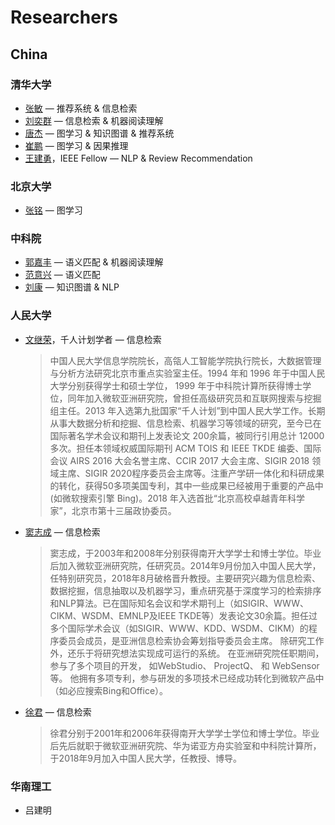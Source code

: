 # Researchers
## China

### 清华大学
+ [张敏](http://www.thuir.cn/group/~mzhang/) — 推荐系统 & 信息检索
+ [刘奕群](http://www.thuir.cn/group/~YQLiu/) — 信息检索 & 机器阅读理解
+ [唐杰](http://keg.cs.tsinghua.edu.cn/jietang/) — 图学习 & 知识图谱 & 推荐系统
+ [崔鹏](http://pengcui.thumedialab.com/) — 图学习 & 因果推理
+ [王建勇](http://dbgroup.cs.tsinghua.edu.cn/wangjy/)，IEEE Fellow — NLP & Review Recommendation

### 北京大学
+ [张铭](http://net.pku.edu.cn/dlib/mzhang/) — 图学习

### 中科院
+ [郭嘉丰](http://www.bigdatalab.ac.cn/~gjf/) — 语义匹配 & 机器阅读理解
+ [范意兴](https://xs.glgoo.99lb.net/citations?hl=zh-CN&user=w5kGcUsAAAAJ) — 语义匹配
+ [刘康](http://www.nlpr.ia.ac.cn/cip/~liukang/index.html) — 知识图谱 & NLP

### 人民大学
+ [文继荣](http://info.ruc.edu.cn/academic_professor.php?teacher_id=64)，千人计划学者 — 信息检索
    > 中国人民大学信息学院院长，高瓴人工智能学院执行院长，大数据管理与分析方法研究北京市重点实验室主任。1994 年和 1996 年于中国人民大学分别获得学士和硕士学位， 1999 年于中科院计算所获得博士学位，同年加入微软亚洲研究院，曾担任高级研究员和互联网搜索与挖掘组主任。2013 年入选第九批国家“千人计划”到中国人民大学工作。长期从事大数据分析和挖掘、信息检索、机器学习等领域的研究，至今已在国际著名学术会议和期刊上发表论文 200余篇，被同行引用总计 12000 多次。担任本领域权威国际期刊 ACM TOIS 和 IEEE TKDE 编委、国际会议 AIRS 2016 大会名誉主席、CCIR 2017 大会主席、SIGIR 2018 领域主席、SIGIR 2020程序委员会主席等。注重产学研一体化和科研成果的转化，获得50多项美国专利，其中一些成果已经被用于重要的产品中(如微软搜索引擎 Bing)。2018 年入选首批“北京高校卓越青年科学家”，北京市第十三届政协委员。

+ [窦志成](http://playbigdata.ruc.edu.cn/dou/) — 信息检索
    > 窦志成，于2003年和2008年分别获得南开大学学士和博士学位。毕业后加入微软亚洲研究院，任研究员。2014年9月份加入中国人民大学，任特别研究员，2018年8月破格晋升教授。主要研究兴趣为信息检索、数据挖掘，信息抽取以及机器学习，重点研究基于深度学习的检索排序和NLP算法。已在国际知名会议和学术期刊上（如SIGIR、WWW、CIKM、WSDM、EMNLP及IEEE TKDE等）发表论文30余篇。担任过多个国际学术会议（如SIGIR、WWW、KDD、WSDM、CIKM）的程序委员会成员，是亚洲信息检索协会筹划指导委员会主席。
除研究工作外，还乐于将研究想法实现成可运行的系统。 在亚洲研究院任职期间，参与了多个项目的开发， 如WebStudio、 ProjectQ、 和 WebSensor等。 他拥有多项专利，参与研发的多项技术已经成功转化到微软产品中（如必应搜索Bing和Office）。

+ [徐君](http://info.ruc.edu.cn/academic_professor.php?teacher_id=169) — 信息检索
    > 徐君分别于2001年和2006年获得南开大学学士学位和博士学位。毕业后先后就职于微软亚洲研究院、华为诺亚方舟实验室和中科院计算所，于2018年9月加入中国人民大学，任教授、博导。
    
### 华南理工
+ 吕建明

